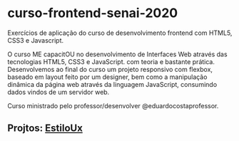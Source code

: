 # curso-frontend-senai-2020
Exercícios de aplicação do curso de desenvolvimento frontend com HTML5, CSS3 e Javascript.

O curso ME capacitOU no desenvolvimento de Interfaces Web através das tecnologias HTML5, CSS3 e JavaScript. com teoria e bastante prática. Desenvolvemos ao final do curso um projeto responsivo com flexbox, baseado em layout feito por um designer, bem como a manipulação dinâmica da página web através da linguagem JavaScript, consumindo dados vindos de um servidor web.

Curso ministrado pelo professor/desenvolver @eduardocostaprofessor.

<h2>Projtos:</2>
<a href="https://github.com/raphaelmelo/curso-frontend-senai-2020/tree/master/EstiloUx-Exercic%C3%ADo-01">EstiloUx</a>


